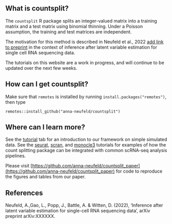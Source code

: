 What is countsplit?
-----

The ``countsplit`` R package splits an integer-valued matrix into a training matrix and a test matrix using binomial thinning. Under a Poisson assumption, the training and test matrices are independent. 

The motivation for this method is described in Neufeld et al., 2022 [add link to preprint](XXXXXXX) in the context of inference after latent variable estimation for single cell RNA sequencing data. 

The tutorials on this website are a work in progress, and will continue to be updated over the next few weeks. 

How can I get countsplit?
-----

Make sure that ``remotes`` is installed by running ``install.packages("remotes")``, then type

```{r}
remotes::install_github("anna-neufeld/countsplit")
```

Where can I learn more? 
-----

See the [tutorial](https://anna-neufeld.github.io/countsplit/articles/countsplit_tutorial.html) tab for an introduction to our framework on simple simulated data. See the [seurat](https://anna-neufeld.github.io/countsplit/articles/seurat_tutorial.html),
[scran](https://anna-neufeld.github.io/countsplit/articles/scran_tutorial.html), and [monocle3](https://anna-neufeld.github.io/countsplit/articles/monocle3_tutorial.html) tutorials for examples of how the count splitting package can be integrated with common scRNA-seq analysis pipelines. 

Please visit [https://github.com/anna-neufeld/countsplit_paper](https://github.com/anna-neufeld/countsplit_paper) for code to reproduce the figures and tables from our paper. 


References 
----

Neufeld, A.,Gao, L., Popp, J., Battle, A. & Witten, D. (2022), ‘Inference after latent variable estimation for single-cell RNA sequencing data’, arXiv preprint arXiv:XXXXXX.



